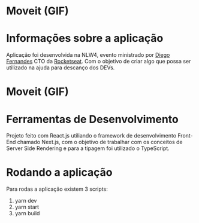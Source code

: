 # Moveit (GIF)

# Informações sobre a aplicação

Aplicação foi desenvolvida na NLW4, evento ministrado por [Diego Fernandes](https://github.com/diego3g) CTO da [Rocketseat](https://rocketseat.com.br/). Com o objetivo de criar algo que possa ser utilizado na ajuda para descanço dos DEVs. 

# Moveit (GIF)

# Ferramentas de Desenvolvimento 

Projeto feito com React.js utiliando o framework de desenvolvimento Front-End chamado Next.js, com o objetivo de trabalhar com os conceitos de Server Side Rendering e para a tipagem foi utilizado o TypeScript.

# Rodando a aplicação 

Para rodas a aplicação existem 3 scripts:

1) yarn dev
2) yarn start
3) yarn build

